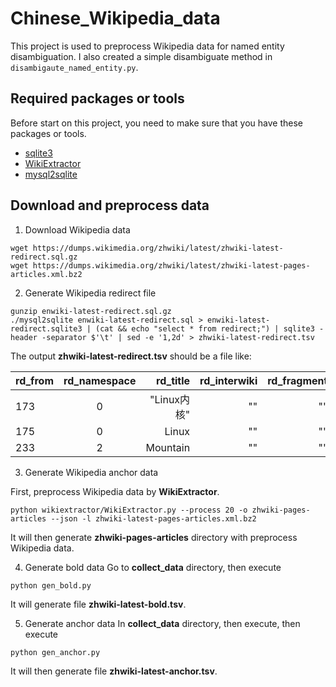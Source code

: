 # Chinese_Wikipedia_data

This project is used to preprocess Wikipedia data for named entity disambiguation.
I also created a simple disambiguate method in ```disambigaute_named_entity.py```.

## Required packages or tools

Before start on this project, you need to make sure that you have these packages or tools.

* [sqlite3](https://www.sqlite.org/download.html)
* [WikiExtractor](https://github.com/attardi/wikiextractor)
* [mysql2sqlite](https://github.com/dumblob/mysql2sqlite)

## Download and preprocess data

1. Download Wikipedia data
```shell
wget https://dumps.wikimedia.org/zhwiki/latest/zhwiki-latest-redirect.sql.gz
wget https://dumps.wikimedia.org/zhwiki/latest/zhwiki-latest-pages-articles.xml.bz2
```

2. Generate Wikipedia redirect file 

```shell
gunzip enwiki-latest-redirect.sql.gz
./mysql2sqlite enwiki-latest-redirect.sql > enwiki-latest-redirect.sqlite3 | (cat && echo "select * from redirect;") | sqlite3 -header -separator $'\t' | sed -e '1,2d' > zhwiki-latest-redirect.tsv
```
The output **zhwiki-latest-redirect.tsv** should be a file like:

| rd_from        | rd_namespace           | rd_title  | rd_interwiki | rd_fragment |
| ------ |:--------:| -----:|  -----:| -----:|
| 173 | 0 | "Linux内核" | "" | "" |
| 175 | 0 | Linux | "" | "" |
| 233 | 2 | Mountain | "" | "" |


3. Generate Wikipedia anchor data

First, preprocess Wikipedia data by **WikiExtractor**.
```
python wikiextractor/WikiExtractor.py --process 20 -o zhwiki-pages-articles --json -l zhwiki-latest-pages-articles.xml.bz2
```
It will then generate **zhwiki-pages-articles** directory with preprocess Wikipedia data.

4. Generate bold data
Go to **collect_data** directory, then execute

```
python gen_bold.py
```
It will generate file **zhwiki-latest-bold.tsv**.

5. Generate anchor data
In **collect_data** directory, then execute, then execute
```
python gen_anchor.py
```
It will then generate file **zhwiki-latest-anchor.tsv**.







